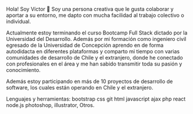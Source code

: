 Hola! Soy Víctor 👋
Soy una persona creativa que le gusta colaborar y aportar a su entorno, me dapto con mucha facilidad al trabajo colectivo o individual.

Actualmente estoy terminando el curso Bootcamp Full Stack dictado por la Universidad del Desarrollo. Además por mi formación como ingeniero civil egresado de la Universidad de Concepción aprendo en de forma autodidacta en diferentes plataformas y comparto mi tiempo con varias comunidades de desarrollo de Chile y el extranjero, donde he conectado con profesionales en el área y me han sabido transmitir toda su pasión y conocimiento.

Además estoy participando en más de 10 proyectos de desarrollo de software, los cuales están operando en Chile y el extranjero.

Lenguajes y herramientas:
bootstrap css git html javascript ajax php react node.js photoshop, illustrator, Otros.
